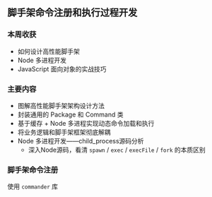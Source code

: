 ## 脚手架命令注册和执行过程开发

### 本周收获

- 如何设计高性能脚手架
- Node 多进程开发
- JavaScript 面向对象的实战技巧

### 主要内容

- 图解高性能脚手架架构设计方法
- 封装通用的 Package 和 Command 类
- 基于缓存 + Node 多进程实现动态命令加载和执行
- 将业务逻辑和脚手架框架彻底解耦
- Node 多进程开发——child_process源码分析
  - 深入Node源码，看清 `spawn` / `exec` / `execFile` / `fork` 的本质区别

### 脚手架命令注册

使用 `commander` 库